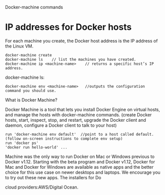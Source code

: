 Docker-machine commands

IP addresses for Docker hosts
=============================
For each machine you create, the Docker host address is the IP address of the Linux VM.

    docker-machine create
    docker-machine ls    // list the machines you have created.
    docker-machine ip <machine-name>    // returns a specific host’s IP address.


docker-machine ls:

    docker-machine env <machine-name>   //outputs the configuration command you should use.


What is Docker Machine?

Docker Machine is a tool that lets you install Docker Engine on virtual hosts, and manage the hosts with docker-machine commands. (create Docker hosts, start, inspect, stop, and restart, upgrade the Docker client and daemon, configure a Docker client to talk to your host)

    run 'docker-machine env default'  //point to a host called default. (follow on-screen instructions to complete env setup)     
    run 'docker ps'
    'docker run hello-world' ...

Machine was the only way to run Docker on Mac or Windows previous to Docker v1.12. Starting with the beta program and Docker v1.12, Docker for Mac and Docker for Windows are available as native apps and the better choice for this use case on newer desktops and laptops. We encourage you to try out these new apps. The installers for Do



cloud providers:AWS/Digital Ocean.
